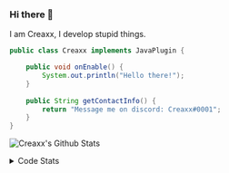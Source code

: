 ### Hi there 👋

I am Creaxx, I develop stupid things. 

```java
public class Creaxx implements JavaPlugin {

    public void onEnable() {
        System.out.println("Hello there!");
    }
    
    public String getContactInfo() {
        return "Message me on discord: Creaxx#0001";
    }
}
```

![Creaxx's Github Stats](https://github-readme-stats.vercel.app/api?username=CreaxxOG&show_icons=true&theme=dark&count_private=true)

<details>
  <summary>Code Stats</summary>

<!--START_SECTION:waka-->
![Code Time](http://img.shields.io/badge/Code%20Time-1%2C231%20hrs%2020%20mins-blue)

![Lines of code](https://img.shields.io/badge/From%20Hello%20World%20I%27ve%20Written-361.9%20thousand%20lines%20of%20code-blue)

**🐱 My GitHub Data** 

> 📦 66.3 kB Used in GitHub's Storage 
 > 
> 🏆 911 Contributions in the Year 2023
 > 
> 🚫 Not Opted to Hire
 > 
> 📜 4 Public Repositories 
 > 
> 🔑 2 Private Repositories 
 > 
**I'm an Early 🐤** 

```text
🌞 Morning                226 commits         ██░░░░░░░░░░░░░░░░░░░░░░░   07.82 % 
🌆 Daytime                1241 commits        ███████████░░░░░░░░░░░░░░   42.96 % 
🌃 Evening                1378 commits        ████████████░░░░░░░░░░░░░   47.70 % 
🌙 Night                  44 commits          ░░░░░░░░░░░░░░░░░░░░░░░░░   01.52 % 
```
📅 **I'm Most Productive on Saturday** 

```text
Monday                   344 commits         ███░░░░░░░░░░░░░░░░░░░░░░   11.91 % 
Tuesday                  412 commits         ████░░░░░░░░░░░░░░░░░░░░░   14.26 % 
Wednesday                419 commits         ████░░░░░░░░░░░░░░░░░░░░░   14.50 % 
Thursday                 489 commits         ████░░░░░░░░░░░░░░░░░░░░░   16.93 % 
Friday                   283 commits         ██░░░░░░░░░░░░░░░░░░░░░░░   09.80 % 
Saturday                 514 commits         ████░░░░░░░░░░░░░░░░░░░░░   17.79 % 
Sunday                   428 commits         ████░░░░░░░░░░░░░░░░░░░░░   14.81 % 
```


📊 **This Week I Spent My Time On** 

```text
💬 Programming Languages: 
Java                     6 hrs 46 mins       ███████████████████████░░   92.57 % 
XML                      20 mins             █░░░░░░░░░░░░░░░░░░░░░░░░   04.73 % 
Kotlin                   6 mins              ░░░░░░░░░░░░░░░░░░░░░░░░░   01.43 % 
YAML                     5 mins              ░░░░░░░░░░░░░░░░░░░░░░░░░   01.17 % 
GitIgnore file           0 secs              ░░░░░░░░░░░░░░░░░░░░░░░░░   00.07 % 

🔥 Editors: 
IntelliJ                 7 hrs 19 mins       █████████████████████████   100.00 % 
```

**I Mostly Code in Java** 

```text
Java                     47 repos            ████████████████████░░░░░   78.33 % 
Kotlin                   8 repos             ███░░░░░░░░░░░░░░░░░░░░░░   13.33 % 
CSS                      2 repos             █░░░░░░░░░░░░░░░░░░░░░░░░   03.33 % 
TypeScript               2 repos             █░░░░░░░░░░░░░░░░░░░░░░░░   03.33 % 
EJS                      1 repo              ░░░░░░░░░░░░░░░░░░░░░░░░░   01.67 % 
```




 Last Updated on 05/05/2023 06:23:40 UTC
<!--END_SECTION:waka-->
</details>
